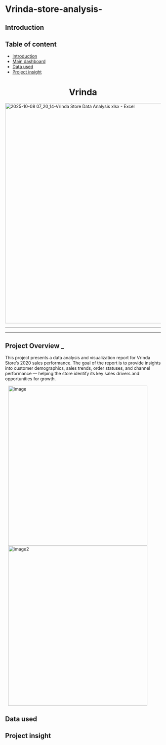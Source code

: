 # Vrinda-store-analysis-



## Introduction 


## Table of content 

- [Introduction](#Introduction)
- [Main dashboard](#Main-dashboard)
- [Data used](#Data-used)
- [Project insight](#Project-insight)


##  <h1 align="center">Vrinda </h1>



<img width="1455" height="710" alt="2025-10-08 07_20_14-Vrinda Store Data Analysis xlsx - Excel" src="https://github.com/user-attachments/assets/dc0017ac-383c-489f-bf6d-26aef4e5a9b5" />


---
--- 

## Project Overview  _ 

This project presents a data analysis and visualization report for Vrinda Store’s 2020 sales performance.
The goal of the report is to provide insights into customer demographics, sales trends, order statuses, and
channel performance — helping the store identify its key sales drivers and opportunities for growth.



<p>
<img width="450" height="516"  alt="image" src="https://github.com/user-attachments/assets/5cb409cd-4fed-4996-b6d7-d4106911ec12"hspace="10" />
<img width="450" height="516" alt="image2" src="https://github.com/user-attachments/assets/ce5058d9-b713-4969-b91e-4186a61afa89"hspace="10" />
   
</p>

## Data used 


## Project insight




